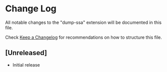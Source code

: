 # Change Log

All notable changes to the "dump-ssa" extension will be documented in this file.

Check [Keep a Changelog](http://keepachangelog.com/) for recommendations on how to structure this file.

## [Unreleased]

- Initial release
